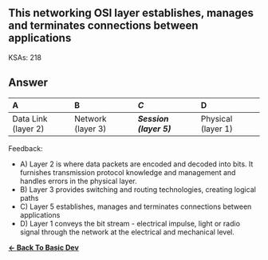 ## This networking OSI layer establishes, manages and terminates connections between applications

KSAs: 218

## Answer
| A | B | ***C*** | D |
| :--- | :--- | :--- | :--- |
| Data Link (layer 2) | Network (layer 3) | ***Session (layer 5)*** | Physical (layer 1) |


Feedback:

- A) Layer 2 is where data packets are encoded and decoded into bits. It furnishes transmission protocol knowledge and management and handles errors in the physical layer.
- B) Layer 3 provides switching and routing technologies, creating logical paths
- C) Layer 5 establishes, manages and terminates connections between applications
- D) Layer 1 conveys the bit stream - electrical impulse, light or radio signal through the network at the electrical and mechanical level.

[**<- Back To Basic Dev**](../../../Basic_Dev.md)


